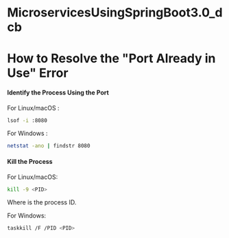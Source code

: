 # MicroservicesUsingSpringBoot3.0_dcb

# How to Resolve the "Port Already in Use" Error
#### Identify the Process Using the Port

For Linux/macOS :

```sh
lsof -i :8080
```

For Windows :

```sh
netstat -ano | findstr 8080
```
#### Kill the Process

For Linux/macOS:
```sh
kill -9 <PID>
```

Where <PID> is the process ID. 

For Windows:
```sh
taskkill /F /PID <PID>
```


